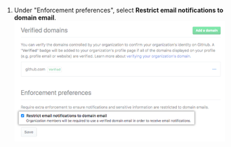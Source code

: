 1. Under "Enforcement preferences", select **Restrict email notifications to domain email**.
  ![Checkbox to restrict email notifications to verified domain emails](/assets/images/help/organizations/restrict-email-notifications-to-domain.png)
